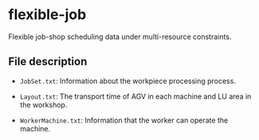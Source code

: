 # flexible-job

Flexible job-shop scheduling data under multi-resource constraints.

## File description

* `JobSet.txt`: Information about the workpiece processing process.

* `Layout.txt`: The transport time of AGV in each machine and LU area in the workshop.

* `WorkerMachine.txt`: Information that the worker can operate the machine.
